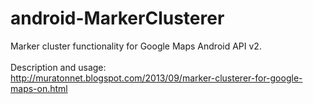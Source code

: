 android-MarkerClusterer
=======================

Marker cluster functionality for Google Maps Android API v2.
<br/><br/>
Description and usage:
<br/>
http://muratonnet.blogspot.com/2013/09/marker-clusterer-for-google-maps-on.html
